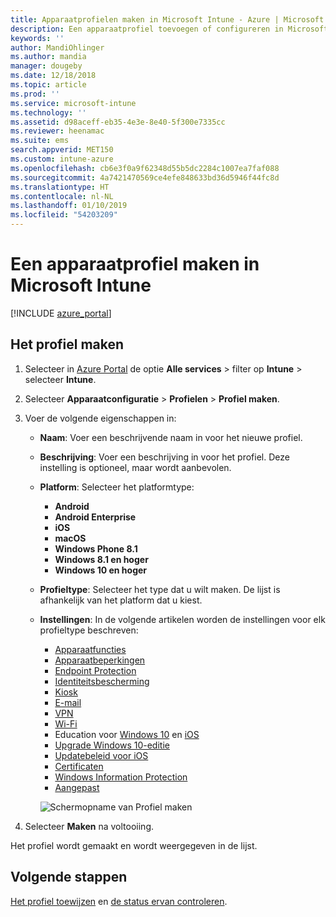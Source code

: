 ```yaml
---
title: Apparaatprofielen maken in Microsoft Intune - Azure | Microsoft Docs
description: Een apparaatprofiel toevoegen of configureren in Microsoft Intune, met inbegrip van het selecteren van het platformtype en het configureren van de instellingen in Azure Portal.
keywords: ''
author: MandiOhlinger
ms.author: mandia
manager: dougeby
ms.date: 12/18/2018
ms.topic: article
ms.prod: ''
ms.service: microsoft-intune
ms.technology: ''
ms.assetid: d98aceff-eb35-4e3e-8e40-5f300e7335cc
ms.reviewer: heenamac
ms.suite: ems
search.appverid: MET150
ms.custom: intune-azure
ms.openlocfilehash: cb6e3f0a9f62348d55b5dc2284c1007ea7faf088
ms.sourcegitcommit: 4a7421470569ce4efe848633bd36d5946f44fc8d
ms.translationtype: HT
ms.contentlocale: nl-NL
ms.lasthandoff: 01/10/2019
ms.locfileid: "54203209"
---
```

# <a name="create-a-device-profile-in-microsoft-intune"></a>Een apparaatprofiel maken in Microsoft Intune

[!INCLUDE [azure_portal](./includes/azure_portal.md)]

## <a name="create-the-profile"></a>Het profiel maken

1. Selecteer in [Azure Portal](https://portal.azure.com) de optie **Alle services** > filter op **Intune** > selecteer **Intune**.

2. Selecteer **Apparaatconfiguratie** > **Profielen** > **Profiel maken**.

3. Voer de volgende eigenschappen in:

   - **Naam**: Voer een beschrijvende naam in voor het nieuwe profiel.
   - **Beschrijving**: Voer een beschrijving in voor het profiel. Deze instelling is optioneel, maar wordt aanbevolen.
   - **Platform**: Selecteer het platformtype:  

       - **Android**
       - **Android Enterprise**
       - **iOS**
       - **macOS**
       - **Windows Phone 8.1**
       - **Windows 8.1 en hoger**
       - **Windows 10 en hoger**

   - **Profieltype**: Selecteer het type dat u wilt maken. De lijst is afhankelijk van het platform dat u kiest.
   - **Instellingen**: In de volgende artikelen worden de instellingen voor elk profieltype beschreven:

       -  [Apparaatfuncties](device-features-configure.md)
       -  [Apparaatbeperkingen](device-restrictions-configure.md)
       -  [Endpoint Protection](endpoint-protection-configure.md)
       -  [Identiteitsbescherming](identity-protection-configure.md)  
       -  [Kiosk](kiosk-settings.md)
       -  [E-mail](email-settings-configure.md)
       -  [VPN](vpn-settings-configure.md)
       -  [Wi-Fi](wi-fi-settings-configure.md)
       -  Education voor [Windows 10](education-settings-configure.md) en [iOS](wi-fi-settings-ios.md)
       -  [Upgrade Windows 10-editie](edition-upgrade-configure-windows-10.md)
       -  [Updatebeleid voor iOS](software-updates-ios.md)
       -  [Certificaten](certificates-configure.md)
       -  [Windows Information Protection](windows-information-protection-configure.md)
       -  [Aangepast](custom-settings-configure.md)

     ![Schermopname van Profiel maken](./media/create-device-profile.png)

4. Selecteer **Maken** na voltooiing.

Het profiel wordt gemaakt en wordt weergegeven in de lijst.

## <a name="next-steps"></a>Volgende stappen
[Het profiel toewijzen](device-profile-assign.md) en [de status ervan controleren](device-profile-monitor.md).
